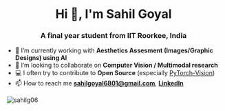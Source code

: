 <h1 align="center">Hi 👋, I'm Sahil Goyal</h1>
<h3 align="center">A final year student from IIT Roorkee, India</h3>

- 🔭 I’m currently working with **Aesthetics Assesment (Images/Graphic Designs) using AI**
- 👯 I’m looking to collaborate on **Computer Vision / Multimodal research**
- 💻 I often try to contribute to **Open Source** (especially [PyTorch-Vision](https://github.com/pytorch/vision))
- 📫 How to reach me **sahilgoyal6801@gmail.com**, **[LinkedIn](https://www.linkedin.com/in/sahil-goyal-4222371b4/)**

<!-- ![](https://komarev.com/ghpvc/?username=sahilg06) -->

<!-- <p><img align="left" src="https://github-readme-stats.vercel.app/api/top-langs?username=sahilg06&show_icons=true&locale=en&layout=compact" alt="sahilg06" /></p> -->

<p>&nbsp;<img align="center" src="https://github-readme-stats.vercel.app/api?username=sahilg06&show_icons=true&locale=en" alt="sahilg06" /></p>


<!--
**sahilg06/sahilg06** is a ✨ _special_ ✨ repository because its `README.md` (this file) appears on your GitHub profile.
- 🤔 I’m looking for help with **Metric Learning and Genetic Algorithms**

Here are some ideas to get you started:

- 🔭 I’m currently working on ...
- 🌱 I’m currently learning ...
- 👯 I’m looking to collaborate on ...
- 
- 💬 Ask me about ...
- 📫 How to reach me: ...
- 😄 Pronouns: ...
- ⚡ Fun fact: ...
-->
